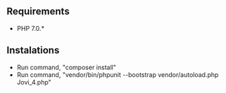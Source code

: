 ## Requirements
- PHP 7.0.*

## Instalations
- Run command, "composer install"
- Run command, "vendor/bin/phpunit --bootstrap vendor/autoload.php Jovi_4.php"
